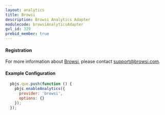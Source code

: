 ```yaml
---
layout: analytics
title: Browsi
description: Browsi Analytics Adapter
modulecode: browsiAnalyticsAdapter
gvl_id: 329
prebid_member: true
---
```


#### Registration

For more information about [Browsi](https://www.browsi.com), please contact [support@browsi.com](support@browsi.com).

#### Example Configuration

```js
  pbjs.que.push(function () {
    pbjs.enableAnalytics({
      provider: 'browsi',
      options: {}
    });
  });
```
